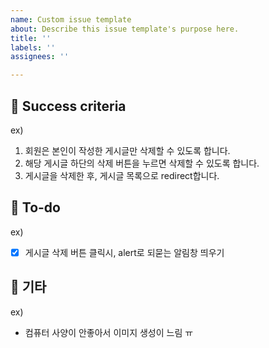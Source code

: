 ```yaml
---
name: Custom issue template
about: Describe this issue template's purpose here.
title: ''
labels: ''
assignees: ''

---
```


## 🐶 Success criteria 
ex)
1. 회원은 본인이 작성한 게시글만 삭제할 수 있도록 합니다.
2. 해당 게시글 하단의 삭제 버튼을 누르면 삭제할 수 있도록 합니다.
3. 게시글을 삭제한 후, 게시글 목록으로 redirect합니다.

## 🐾 To-do
ex)
- [x] 게시글 삭제 버튼 클릭시, alert로 되묻는 알림창 띄우기

## 🎸 기타
ex)
- 컴퓨터 사양이 안좋아서 이미지 생성이 느림 ㅠ
